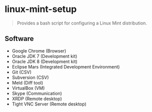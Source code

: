 # linux-mint-setup

> Provides a bash script for configuring a Linux Mint distribution.

## Software

 * Google Chrome (Browser)
 * Oracle JDK 7 (Development kit)
 * Oracle JDK 8 (Development kit)
 * Eclipse Mars (Integrated Development Environment)
 * Git (CSV)
 * Subversion (CSV)
 * Meld (Diff tool)
 * VirtualBox (VM)
 * Skype (Communication)
 * XRDP (Remote desktop)
 * Tight VNC Server (Remote desktop)
